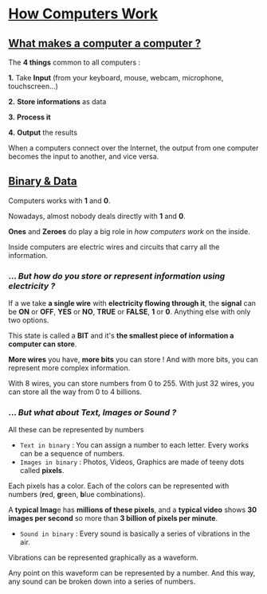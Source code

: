 # [How Computers Work ](https://www.youtube.com/playlist?list=PLzdnOPI1iJNcsRwJhvksEo1tJqjIqWbN-)

## [What makes a computer a computer ?](https://www.youtube.com/watch?v=mCq8-xTH7jA&list=PLzdnOPI1iJNcsRwJhvksEo1tJqjIqWbN-&index=2)

The **4 things** common to all computers :

**1.** Take **Input** (from your keyboard, mouse, webcam, microphone, touchscreen...)

**2.** **Store informations** as data

**3.** **Process it**

**4.** **Output** the results

When a computers connect over the Internet, the output from one computer becomes the input to another, and vice versa.

## [Binary & Data](https://www.youtube.com/watch?v=USCBCmwMCDA&index=3&list=PLzdnOPI1iJNcsRwJhvksEo1tJqjIqWbN-)

Computers works with **1** and **0**. 

Nowadays, almost nobody deals directly with **1** and **0**.

**Ones** and **Zeroes** do play a big role in *how computers work* on the inside.

Inside computers are electric wires and circuits that carry all the information.

### ... *But how do you store or represent information using electricity ?*

If a we take **a single wire** with **electricity flowing through it**, the **signal** can be **ON** or **OFF**, **YES** or **NO**, **TRUE** or **FALSE**, **1** or **0**. Anything else with only two options.

This state is called a **BIT** and it's **the smallest piece of information a computer can store**.

**More wires** you have, **more bits** you can store ! And with more bits, you can represent more complex information.

With 8 wires, you can store numbers from 0 to 255. With just 32 wires, you can store all the way from 0 to 4 billions.

### ... *But what about Text, Images or Sound ?*

All these can be represented by numbers

- `Text in binary` : You can assign a number to each letter. Every works can be a sequence of numbers.
- `Images in binary` : Photos, Videos, Graphics are made of teeny dots called **pixels**. 

Each pixels has a color. Each of the colors can be represented with numbers (**r**ed, **g**reen, **b**lue combinations).

A **typical Imag**e has **millions of these pixels**, and a **typical video** shows **30 images per second** so more than **3 billion of pixels per minute**.

- `Sound in binary` : Every sound is basically a series of vibrations in the air. 

Vibrations can be represented graphically as a waveform. 

Any point on this waveform can be represented by a number. And this way, any sound can be broken down into a series of numbers.
